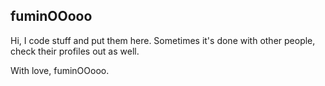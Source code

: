 ## fuminOOooo

Hi, I code stuff and put them here.
Sometimes it's done with other people, check their profiles out as well.

With love, fuminOOooo.
